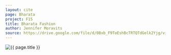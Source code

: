 ```yaml
---
layout: cite
page: Bharata
project: F15
title: Bharata Fashion
author: Jennifer Moravits
source: https://drive.google.com/file/d/0Bxb_F9ToEshBcTRTQTdGelk2Yjg/view?usp=sharing
---
```

![{{ page.title }}](/projects/F15/regions/bharata/bharatafashion.png)
